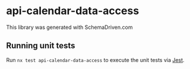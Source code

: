 
# api-calendar-data-access

This library was generated with SchemaDriven.com

## Running unit tests

Run `nx test api-calendar-data-access` to execute the unit tests via [Jest](https://jestjs.io).

